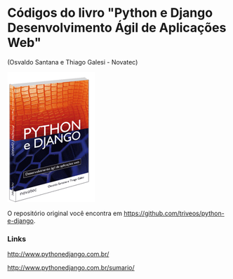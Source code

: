 # Códigos do livro "Python e Django Desenvolvimento Ágil de Aplicações Web"

(Osvaldo Santana e Thiago Galesi - Novatec)

![Capa do livro](https://raw.githubusercontent.com/CodeBooks/python-e-django-desenvolvimento-agil/master/capa.png)

O repositório original você encontra em https://github.com/triveos/python-e-django.


### Links

http://www.pythonedjango.com.br/

http://www.pythonedjango.com.br/sumario/